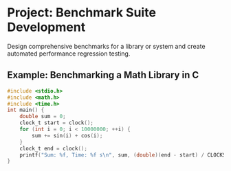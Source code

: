 # Project: Benchmark Suite Development

Design comprehensive benchmarks for a library or system and create automated performance regression testing.

## Example: Benchmarking a Math Library in C
```c
#include <stdio.h>
#include <math.h>
#include <time.h>
int main() {
    double sum = 0;
    clock_t start = clock();
    for (int i = 0; i < 10000000; ++i) {
        sum += sin(i) + cos(i);
    }
    clock_t end = clock();
    printf("Sum: %f, Time: %f s\n", sum, (double)(end - start) / CLOCKS_PER_SEC);
}
```
